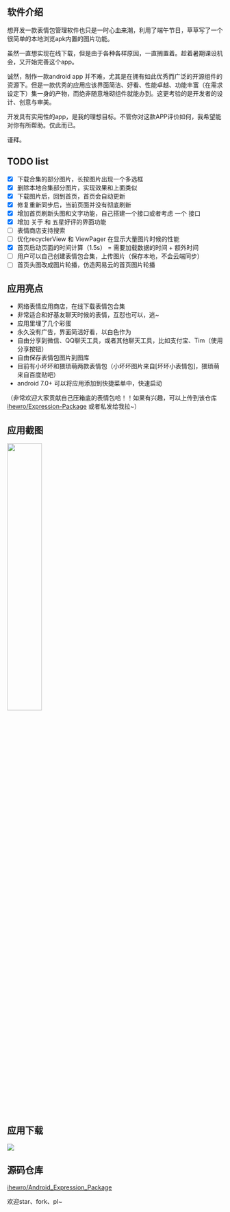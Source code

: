 ## 软件介绍

想开发一款表情包管理软件也只是一时心血来潮，利用了端午节日，草草写了一个很简单的本地浏览apk内置的图片功能。

虽然一直想实现在线下载，但是由于各种各样原因，一直搁置着。趁着暑期课设机会，又开始完善这个app。

诚然，制作一款android app 并不难，尤其是在拥有如此优秀而广泛的开源组件的资源下。但是一款优秀的应用应该界面简洁、好看、性能卓越、功能丰富（在需求设定下）集一身的产物，而绝非随意堆砌组件就能办到。这更考验的是开发者的设计、创意与审美。

开发具有实用性的app，是我的理想目标。不管你对这款APP评价如何，我希望能对你有所帮助。仅此而已。

谨拜。


## TODO list

* [x] 下载合集的部分图片，长按图片出现一个多选框
* [x] 删除本地合集部分图片，实现效果和上面类似
* [x] 下载图片后，回到首页，首页会自动更新
* [x] 修复重新同步后，当前页面并没有彻底刷新
* [x] 增加首页刷新头图和文字功能，自己搭建一个接口或者考虑 一个 接口
* [x] 增加 关于  和 五星好评的界面功能
* [ ] 表情商店支持搜索
* [ ] 优化recyclerView 和 ViewPager 在显示大量图片时候的性能
* [x] 首页启动页面的时间计算（1.5s） = 需要加载数据的时间 + 额外时间
* [ ] 用户可以自己创建表情包合集，上传图片（保存本地，不会云端同步）
* [ ] 首页头图改成图片轮播，仿造网易云的首页图片轮播

## 应用亮点

* 网络表情应用商店，在线下载表情包合集
* 非常适合和好基友聊天时候的表情，互怼也可以，逃~
* 应用里埋了几个彩蛋 
* 永久没有广告，界面简洁好看，以白色作为
* 自由分享到微信、QQ聊天工具，或者其他聊天工具，比如支付宝、Tim（使用分享按钮）
* 自由保存表情包图片到图库
* 目前有小坏坏和猥琐萌两款表情包（小坏坏图片来自[坏坏小表情包]，猥琐萌来自百度贴吧）
* android 7.0+ 可以将应用添加到快捷菜单中，快速启动

（非常欢迎大家贡献自己压箱底的表情包哈！！如果有兴趣，可以上传到该仓库 [ihewro/Expression-Package](https://github.com/ihewro/Expression-Package) 或者私发给我拉~）


## 应用截图

<img style="width:40%" src="https://www.ihewro.com/usr/uploads/2018/04/931349469.png" style="border:none">



## 应用下载

<a href="https://www.pgyer.com/emojibaby"><img src="https://www.pgyer.com/app/qrcode/emojibaby" nogallery>
</a>



## 源码仓库

[ihewro/Android_Expression_Package](https://github.com/ihewro/Android_Expression_Package)

欢迎star、fork、pl~


